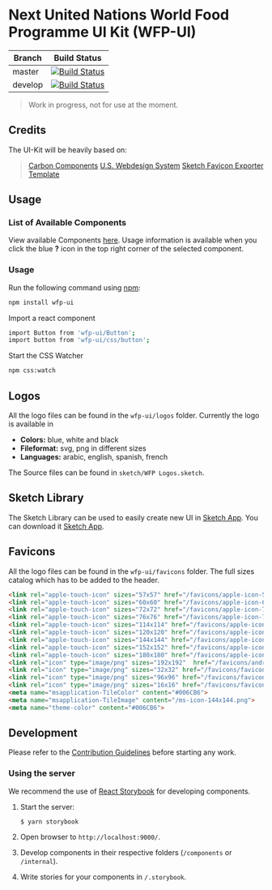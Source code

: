 # Next United Nations World Food Programme UI Kit (WFP-UI)


Branch  | Build Status
--------|-------------
master  | [![Build Status](https://travis-ci.org/wfp/ui.svg?branch=master)](https://travis-ci.org/wfp/ui)
develop | [![Build Status](https://travis-ci.org/wfp/ui.svg?branch=develop)](https://travis-ci.org/wfp/ui)

> Work in progress, not for use at the moment.
> 
## Credits

The UI-Kit will be heavily based on:
>[Carbon Components](https://github.com/carbon-design-system/carbon-components)
>[U.S. Webdesign System](https://designsystem.digital.gov/page-templates/#landing-page)
>[Sketch Favicon Exporter Template](https://github.com/frederik-jacques/sketch-favicon-exporter-template)

## Usage

### List of Available Components

View available Components [here](http://ui.wfp.org). Usage information is available when you click the blue **?** icon in the top right corner of the selected component.

### Usage

Run the following command using [npm](https://www.npmjs.com/):
```bash
npm install wfp-ui
```
Import a react component
```bash
import Button from 'wfp-ui/Button';
import button from 'wfp-ui/css/button';
```
Start the CSS Watcher
```bash
npm css:watch
```
## Logos
All the logo files can be found in the `wfp-ui/logos` folder.
Currently the logo is available in
 - **Colors:** blue, white and black
 - **Fileformat:** svg, png in different sizes
 - **Languages:** arabic, english, spanish, french

The Source files can be found in `sketch/WFP Logos.sketch`.

## Sketch Library
The Sketch Library can be used to easily create new UI in [Sketch App](https://www.sketchapp.com/).
You can download it [Sketch App](https://www.sketchapp.com/).
 
## Favicons
All the logo files can be found in the `wfp-ui/favicons` folder.
The full sizes catalog which has to be added to the header.
```html
<link rel="apple-touch-icon" sizes="57x57" href="/favicons/apple-icon-57x57.png">
<link rel="apple-touch-icon" sizes="60x60" href="/favicons/apple-icon-60x60.png">
<link rel="apple-touch-icon" sizes="72x72" href="/favicons/apple-icon-72x72.png">
<link rel="apple-touch-icon" sizes="76x76" href="/favicons/apple-icon-76x76.png">
<link rel="apple-touch-icon" sizes="114x114" href="/favicons/apple-icon-114x114.png">
<link rel="apple-touch-icon" sizes="120x120" href="/favicons/apple-icon-120x120.png">
<link rel="apple-touch-icon" sizes="144x144" href="/favicons/apple-icon-144x144.png">
<link rel="apple-touch-icon" sizes="152x152" href="/favicons/apple-icon-152x152.png">
<link rel="apple-touch-icon" sizes="180x180" href="/favicons/apple-icon-180x180.png">
<link rel="icon" type="image/png" sizes="192x192"  href="/favicons/android-icon-192x192.png">
<link rel="icon" type="image/png" sizes="32x32" href="/favicons/favicon-32x32.png">
<link rel="icon" type="image/png" sizes="96x96" href="/favicons/favicon-96x96.png">
<link rel="icon" type="image/png" sizes="16x16" href="/favicons/favicon-16x16.png">
<meta name="msapplication-TileColor" content="#006CB6">
<meta name="msapplication-TileImage" content="/ms-icon-144x144.png">
<meta name="theme-color" content="#006CB6">
```

## Development

Please refer to the [Contribution Guidelines](./.github/CONTRIBUTING.md) before starting any work.

### Using the server

We recommend the use of [React Storybook](https://github.com/storybooks/react-storybook) for developing components.

1. Start the server:

   ```
   $ yarn storybook
   ```

2. Open browser to `http://localhost:9000/`.

3. Develop components in their respective folders (`/components` or `/internal`).

4. Write stories for your components in `/.storybook`.